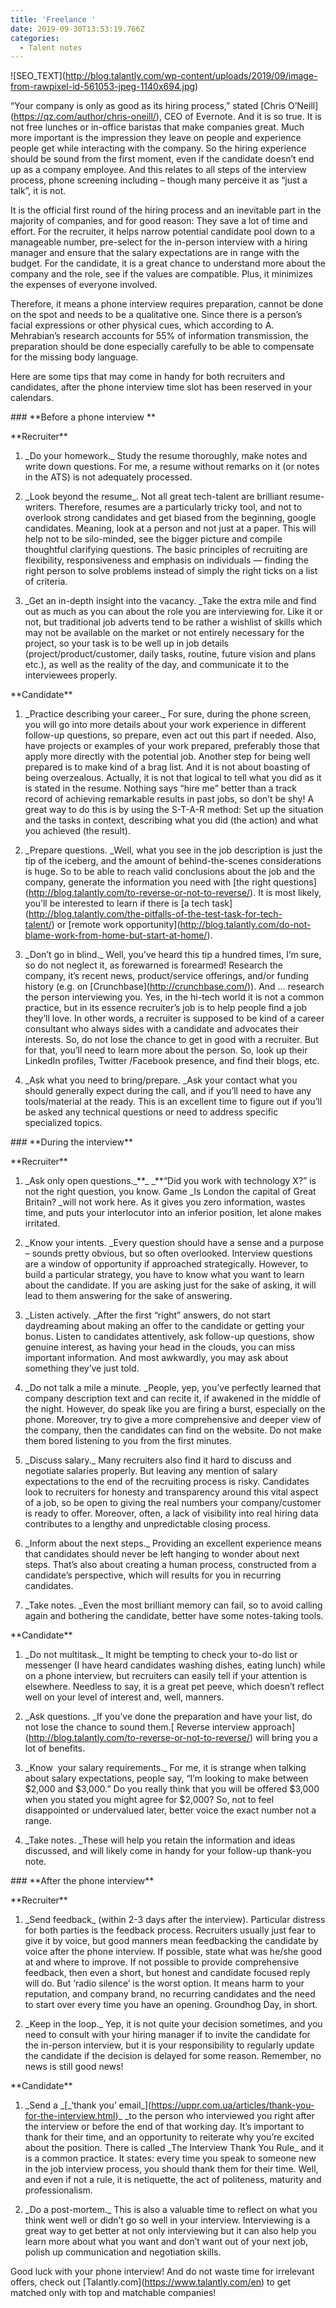 ```yaml
---
title: 'Freelance '
date: 2019-09-30T13:53:19.766Z
categories:
  - Talent notes
---
```

!\[SEO_TEXT](http://blog.talantly.com/wp-content/uploads/2019/09/image-from-rawpixel-id-561053-jpeg-1140x694.jpg)



“Your company is only as good as its hiring process,” stated \[Chris O’Neill](https://qz.com/author/chris-oneill/), CEO of Evernote. And it is so true. It is not free lunches or in-office baristas that make companies great. Much more important is the impression they leave on people and experience people get while interacting with the company. So the hiring experience should be sound from the first moment, even if the candidate doesn’t end up as a company employee. And this relates to all steps of the interview process, phone screening including – though many perceive it as “just a talk”, it is not. 



It is the official first round of the hiring process and an inevitable part in the majority of companies, and for good reason: They save a lot of time and effort. For the recruiter, it helps narrow potential candidate pool down to a manageable number, pre-select for the in-person interview with a hiring manager and ensure that the salary expectations are in range with the budget. For the candidate, it is a great chance to understand more about the company and the role, see if the values are compatible. Plus, it minimizes the expenses of everyone involved.



Therefore, it means a phone interview requires preparation, cannot be done on the spot and needs to be a qualitative one. Since there is a person’s facial expressions or other physical cues, which according to A. Mehrabian’s research accounts for 55% of information transmission, the preparation should be done especially carefully to be able to compensate for the missing body language. 



Here are some tips that may come in handy for both recruiters and candidates, after the phone interview time slot has been reserved in your calendars. 



\### \*\*Before a phone interview \*\*



\*\*Recruiter\*\*



1. \_Do your homework.\_ Study the resume thoroughly, make notes and write down questions. For me, a resume without remarks on it (or notes in the ATS) is not adequately processed. 

2. \_Look beyond the resume\_. Not all great tech-talent are brilliant resume-writers. Therefore, resumes are a particularly tricky tool, and not to overlook strong candidates and get biased from the beginning, google candidates. Meaning, look at a person and not just at a paper. This will help not to be silo-minded, see the bigger picture and compile thoughtful clarifying questions. The basic principles of recruiting are flexibility, responsiveness and emphasis on individuals — finding the right person to solve problems instead of simply the right ticks on a list of criteria.

3. _Get an in-depth insight into the vacancy. _Take the extra mile and find out as much as you can about the role you are interviewing for. Like it or not, but traditional job adverts tend to be rather a wishlist of skills which may not be available on the market or not entirely necessary for the project, so your task is to be well up in job details (project/product/customer, daily tasks, routine, future vision and plans etc.), as well as the reality of the day, and communicate it to the interviewees properly. 



\*\*Candidate\*\*



1. \_Practice describing your career.\_ For sure, during the phone screen, you will go into more details about your work experience in different follow-up questions, so prepare, even act out this part if needed. Also, have projects or examples of your work prepared, preferably those that apply more directly with the potential job. Another step for being well prepared is to make kind of a brag list. And it is not about boasting of being overzealous. Actually, it is not that logical to tell what you did as it is stated in the resume. Nothing says “hire me” better than a track record of achieving remarkable results in past jobs, so don’t be shy! A great way to do this is by using the S-T-A-R method: Set up the situation and the tasks in context, describing what you did (the action) and what you achieved (the result).

2. _Prepare questions. _Well, what you see in the job description is just the tip of the iceberg, and the amount of behind-the-scenes considerations is huge. So to be able to reach valid conclusions about the job and the company, generate the information you need with \[the right questions](http://blog.talantly.com/to-reverse-or-not-to-reverse/). It is most likely, you’ll be interested to learn if there is \[a tech task](http://blog.talantly.com/the-pitfalls-of-the-test-task-for-tech-talent/) or \[remote work opportunity](http://blog.talantly.com/do-not-blame-work-from-home-but-start-at-home/).

3. \_Don’t go in blind.\_ Well, you’ve heard this tip a hundred times, I’m sure, so do not neglect it, as forewarned is forearmed! Research the company, it’s recent news, product/service offerings, and/or funding history (e.g. on \[Crunchbase](http://crunchbase.com/)). And … research the person interviewing you. Yes, in the hi-tech world it is not a common practice, but in its essence recruiter’s job is to help people find a job they’ll love. In other words, a recruiter is supposed to be kind of a career consultant who always sides with a candidate and advocates their interests. So, do not lose the chance to get in good with a recruiter. But for that, you’ll need to learn more about the person. So, look up their LinkedIn profiles, Twitter /Facebook presence, and find their blogs, etc.

4. _Ask what you need to bring/prepare. _Ask your contact what you should generally expect during the call, and if you’ll need to have any tools/material at the ready. This is an excellent time to figure out if you’ll be asked any technical questions or need to address specific specialized topics.



\### \*\*During the interview\*\*



\*\*Recruiter\*\*



1. \_Ask only open questions.\_\*\*\_ \_\*\*“Did you work with technology X?” is not the right question, you know. Game _Is London the capital of Great Britain? _will not work here. As it gives you zero information, wastes time, and puts your interlocutor into an inferior position, let alone makes irritated. 

2. _Know your intents. _Every question should have a sense and a purpose – sounds pretty obvious, but so often overlooked. Interview questions are a window of opportunity if approached strategically. However, to build a particular strategy, you have to know what you want to learn about the candidate. If you are asking just for the sake of asking, it will lead to them answering for the sake of answering.

3. _Listen actively. _After the first “right” answers, do not start daydreaming about making an offer to the candidate or getting your bonus. Listen to candidates attentively, ask follow-up questions, show genuine interest, as having your head in the clouds, you can miss important information. And most awkwardly, you may ask about something they’ve just told.

4. _Do not talk a mile a minute. _People, yep, you’ve perfectly learned that company description text and can recite it, if awakened in the middle of the night. However, do speak like you are firing a burst, especially on the phone. Moreover, try to give a more comprehensive and deeper view of the company, then the candidates can find on the website. Do not make them bored listening to you from the first minutes.

5. \_Discuss salary.\_ Many recruiters also find it hard to discuss and negotiate salaries properly. But leaving any mention of salary expectations to the end of the recruiting process is risky. Candidates look to recruiters for honesty and transparency around this vital aspect of a job, so be open to giving the real numbers your company/customer is ready to offer. Moreover, often, a lack of visibility into real hiring data contributes to a lengthy and unpredictable closing process.

6. \_Inform about the next steps.\_ Providing an excellent experience means that candidates should never be left hanging to wonder about next steps. That’s also about creating a human process, constructed from a candidate’s perspective, which will results for you in recurring candidates.

7. _Take notes. _Even the most brilliant memory can fail, so to avoid calling again and bothering the candidate, better have some notes-taking tools.



\*\*Candidate\*\*



1. \_Do not multitask.\_ It might be tempting to check your to-do list or messenger (I have heard candidates washing dishes, eating lunch) while on a phone interview, but recruiters can easily tell if your attention is elsewhere. Needless to say, it is a great pet peeve, which doesn’t reflect well on your level of interest and, well, manners.

2. _Ask questions. _If you’ve done the preparation and have your list, do not lose the chance to sound them.\[ Reverse interview approach](http://blog.talantly.com/to-reverse-or-not-to-reverse/) will bring you a lot of benefits. 

3. \_Know  your salary requirements.\_ For me, it is strange when talking about salary expectations, people say, “I’m looking to make between $2,000 and $3,000.” Do you really think that you will be offered $3,000 when you stated you might agree for $2,000? So, not to feel disappointed or undervalued later, better voice the exact number not a range.

4. _Take notes. _These will help you retain the information and ideas discussed, and will likely come in handy for your follow-up thank-you note.



\### \*\*After the phone interview\*\*



\*\*Recruiter\*\*



1. \_Send feedback\_ (within 2-3 days after the interview). Particular distress for both parties is the feedback process. Recruiters usually just fear to give it by voice, but good manners mean feedbacking the candidate by voice after the phone interview. If possible, state what was he/she good at and where to improve. If not possible to provide comprehensive feedback, then even a short, but honest and candidate focused reply will do. But ‘radio silence’ is the worst option. It means harm to your reputation, and company brand, no recurring candidates and the need to start over every time you have an opening. Groundhog Day, in short.

2. \_Keep in the loop.\_ Yep, it is not quite your decision sometimes, and you need to consult with your hiring manager if to invite the candidate for the in-person interview, but it is your responsibility to regularly update the candidate if the decision is delayed for some reason. Remember, no news is still good news!



\*\*Candidate\*\*



1. \_Send a \_\[\_‘thank you’ email\_](https://uppr.com.ua/articles/thank-you-for-the-interview.html)_ _to the person who interviewed you right after the interview or before the end of that working day. It’s important to thank for their time, and an opportunity to reiterate why you’re excited about the position. There is called \_The Interview Thank You Rule\_ and it is a common practice. It states: every time you speak to someone new in the job interview process, you should thank them for their time. Well, and even if not a rule, it is netiquette, the act of politeness, maturity and professionalism.

2. \_Do a post-mortem.\_ This is also a valuable time to reflect on what you think went well or didn’t go so well in your interview. Interviewing is a great way to get better at not only interviewing but it can also help you learn more about what you want and don’t want out of your next job, polish up communication and negotiation skills.



Good luck with your phone interview! And do not waste time for irrelevant offers, check out \[Talantly.com](https://www.talantly.com/en) to get matched only with top and matchable companies!
